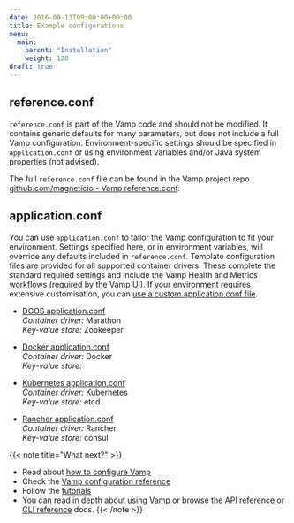 ```yaml
---
date: 2016-09-13T09:00:00+00:00
title: Example configurations
menu:
  main:
    parent: "Installation"
    weight: 120
draft: true
---
```



## reference.conf
`reference.conf` is part of the Vamp code and should not be modified. It contains generic defaults for many parameters, but does not include a full Vamp configuration. Environment-specific settings should be specified in `application.conf` or using environment variables and/or Java system properties (not advised).  

The full `reference.conf` file can be found in the Vamp project repo [github.com/magneticio - Vamp reference.conf](https://github.com/magneticio/vamp/blob/master/bootstrap/src/main/resources/reference.conf).

## application.conf
You can use `application.conf` to tailor the Vamp configuration to fit your environment. Settings specified here, or in environment variables, will override any defaults included in `reference.conf`. Template configuration files are provided for all supported container drivers. These complete the standard required settings and include the Vamp Health and Metrics workflows (required by the Vamp UI).  If your environment requires extensive customisation, you can [use a custom application.conf file](/documentation/installation/how-to-configure-vamp/#use-a-custom-application-conf-file).


* [DCOS application.conf](https://github.com/magneticio/vamp-docker/blob/master/vamp-dcos/application.conf)  
  _Container driver:_ Marathon  
  _Key-value store:_ Zookeeper

* [Docker application.conf]()  
  _Container driver:_ Docker  
  _Key-value store:_ 
  
* [Kubernetes application.conf](https://github.com/magneticio/vamp-docker/blob/master/vamp-kubernetes/application.conf)  
  _Container driver:_ Kubernetes  
  _Key-value store:_ etcd
  
* [Rancher application.conf](https://github.com/magneticio/vamp-docker/blob/master/vamp-rancher/application.conf)  
  _Container driver:_ Rancher  
  _Key-value store:_ consul


{{< note title="What next?" >}}
* Read about [how to configure Vamp](documentation/installation/how-to-configure-vamp)
* Check the [Vamp configuration reference](documentation/installation/configuration-reference)
* Follow the [tutorials](/documentation/tutorials/overview)
* You can read in depth about [using Vamp](/documentation/using-vamp/artifacts/) or browse the [API reference](/documentation/api/api-reference/) or [CLI reference](/documentation/cli/cli-reference/) docs.
{{< /note >}}
